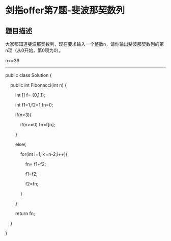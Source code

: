 # 剑指offer第7题-斐波那契数列

## 题目描述

大家都知道斐波那契数列，现在要求输入一个整数n，请你输出斐波那契数列的第n项（从0开始，第0项为0）。

n<=39

---

public class Solution {

    public int Fibonacci(int n) {

        int [] f= {0,1,1};

        int f1=1,f2=1,fn=0;

        if(n<3){

            if(n>=0) fn=f[n];

        }

        else{

            for(int i=1;i<=n-2;i++){

                fn= f1+f2;

                f1=f2;

                f2=fn;

            }

        }

        return fn;

    }

}
